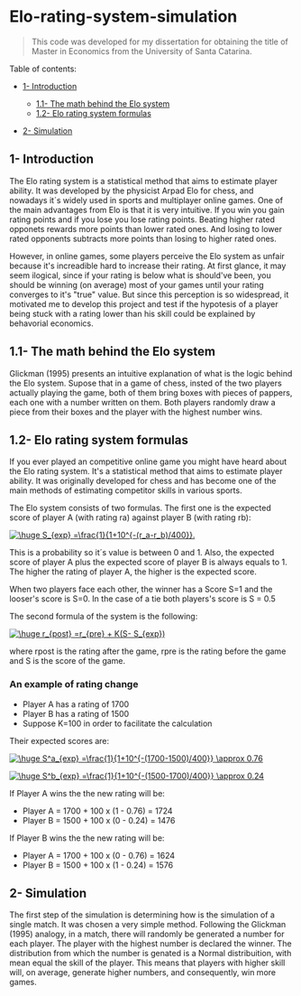 # Elo-rating-system-simulation

> This code was developed for my dissertation for obtaining the title of Master in Economics from the University of Santa Catarina.

Table of contents:

- [1- Introduction](#1--introduction)
  * [1.1- The math behind the Elo system](#11--the-math-behind-the-elo-system)
  * [1.2- Elo rating system formulas](#12--elo-rating-system-formulas)

- [2- Simulation](#2--simulation)

## 1- Introduction

The Elo rating system is a statistical method that aims to estimate player ability. It was developed by the physicist Arpad Elo for chess, and nowadays it´s widely used in sports and multiplayer online games. One of the main advantages from Elo is that it is very intuitive. If you win you gain rating points and if you lose you lose rating points.
Beating higher rated opponets rewards more points than lower rated ones. And losing to lower rated opponents subtracts more points than losing to higher rated ones. 

However, in online games, some players perceive the Elo system as unfair because it's increadible hard to increase their rating. At first glance, it may seem ilogical, since if your rating is below what is should've been, you should be winning (on average) most of your games until your rating converges to it's "true" value. But since this perception is so widespread, it motivated me to develop this project and test if the hypotesis of a player being stuck with a rating lower than his skill could be explained by behavorial economics.  

## 1.1- The math behind the Elo system

Glickman (1995) presents an intuitive explanation of what is the logic behind the Elo system. Supose that in a game of chess, insted of the two players actually playing the game, both of them bring boxes with pieces of pappers, each one with a number written on them. Both players randomly draw a piece from their boxes and the player with the highest number wins.

## 1.2- Elo rating system formulas

If you ever played an competitive online game you might have heard about the Elo rating system. It's a statistical method that aims to estimate player ability. It was originally developed for chess and has become one of the main methods of estimating competitor skills in various sports.

The Elo system consists of two formulas. The first one is the expected score of player A (with rating ra)  against player B (with rating rb):

<a href="https://www.codecogs.com/eqnedit.php?latex=\huge&space;S_{exp}&space;=\frac{1}{1&plus;10^{-(r_a-r_b)/400}}." target="_blank"><img src="https://latex.codecogs.com/gif.latex?\huge&space;S_{exp}&space;=\frac{1}{1&plus;10^{-(r_a-r_b)/400}}." title="\huge S_{exp} =\frac{1}{1+10^{-(r_a-r_b)/400}}." /></a>

This is a probability so it´s value is between 0 and 1. Also, the expected score of player A plus the expected score of player B is always equals to 1. The higher the rating of player A, the higher is the expected score.

When two players face each other, the winner has a Score S=1 and the looser's score is S=0. In the case of a tie both players's score is S = 0.5

The second formula of the system is the following:

<a href="https://www.codecogs.com/eqnedit.php?latex=\huge&space;r_{post}&space;=r_{pre}&space;&plus;&space;K(S-&space;S_{exp})" target="_blank"><img src="https://latex.codecogs.com/gif.latex?\huge&space;r_{post}&space;=r_{pre}&space;&plus;&space;K(S-&space;S_{exp})" title="\huge r_{post} =r_{pre} + K(S- S_{exp})" /></a>

where rpost is the rating after the game, rpre is the rating before the game and S is the score of the game.

### An example of rating change

- Player A has a rating of 1700
- Player B has a rating of 1500
- Suppose K=100 in order to facilitate the calculation

Their expected scores are:

<a href="https://www.codecogs.com/eqnedit.php?latex=\huge&space;S^a_{exp}&space;=\frac{1}{1&plus;10^{-(1700-1500)/400}}&space;\approx&space;0.76" target="_blank"><img src="https://latex.codecogs.com/gif.latex?\huge&space;S^a_{exp}&space;=\frac{1}{1&plus;10^{-(1700-1500)/400}}&space;\approx&space;0.76" title="\huge S^a_{exp} =\frac{1}{1+10^{-(1700-1500)/400}} \approx 0.76" /></a>

<a href="https://www.codecogs.com/eqnedit.php?latex=\huge&space;S^b_{exp}&space;=\frac{1}{1&plus;10^{-(1500-1700)/400}}&space;\approx&space;0.24" target="_blank"><img src="https://latex.codecogs.com/gif.latex?\huge&space;S^b_{exp}&space;=\frac{1}{1&plus;10^{-(1500-1700)/400}}&space;\approx&space;0.24" title="\huge S^b_{exp} =\frac{1}{1+10^{-(1500-1700)/400}} \approx 0.24" /></a>

If Player A wins the the new rating will be:
- Player A = 1700 + 100 x (1 - 0.76) = 1724
- Player B = 1500 + 100 x (0 - 0.24) = 1476

If Player B wins the the new rating will be:
- Player A = 1700 + 100 x (0 - 0.76) = 1624
- Player B = 1500 + 100 x (1 - 0.24) = 1576

## 2- Simulation

The first step of the simulation is determining how is the simulation of a single match. It was chosen a very simple method. Following the Glickman (1995) analogy, in a match, there will randomly be generated a number for each player. The player with the highest number is declared the winner. The distribution from which the number is genated is a Normal distribuition, with mean equal the skill of the player. This means that players with higher skill will, on average, generate higher numbers, and consequently, win more games. 




